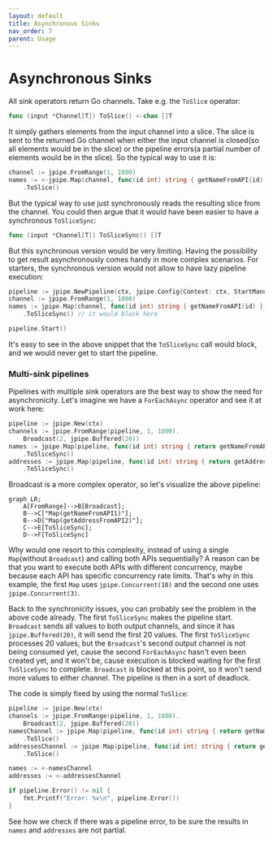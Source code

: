```yaml
---
layout: default
title: Asynchronous Sinks
nav_order: 7
parent: Usage
---
```


<h1>Asynchronous Sinks</h1>

All sink operators return Go channels. Take e.g. the `ToSlice` operator:

```go
func (input *Channel[T]) ToSlice() <-chan []T
```

It simply gathers elements from the input channel into a slice. The slice is sent to the returned Go channel when either the input channel is closed(so all elements would be in the slice) or the pipeline errors(a partial number of elements would be in the slice). So the typical way to use it is:

```go
channel := jpipe.FromRange(1, 1000)
names := <-jpipe.Map(channel, func(id int) string { getNameFromAPI(id) })
    .ToSlice()
```

But the typical way to use just synchronously reads the resulting slice from the channel. You could then argue that it would have been easier to have a synchronous `ToSliceSync`:

```go
func (input *Channel[T]) ToSliceSync() []T
```

But this synchronous version would be very limiting. Having the possibility to get result asynchronously comes handy in more complex scenarios. For starters, the synchronous version would not allow to have lazy pipeline execution:

```go
pipeline := jpipe.NewPipeline(ctx, jpipe.Config{Context: ctx, StartManually: true})
channel := jpipe.FromRange(1, 1000)
names := jpipe.Map(channel, func(id int) string { getNameFromAPI(id) })
    .ToSliceSync() // it would block here

pipeline.Start()
```

It's easy to see in the above snippet that the `ToSliceSync` call would block, and we would never get to start the pipeline.

<h3>Multi-sink pipelines</h3>

Pipelines with multiple sink operators are the best way to show the need for asynchronicity. Let's imagine we have a `ForEachAsync` operator and see it at work here:

```go
pipeline := jpipe.New(ctx)
channels := jpipe.FromRange(pipeline, 1, 1000).
    Broadcast(2, jpipe.Buffered(20))
names := jpipe.Map(pipeline, func(id int) string { return getNameFromAPI1(id) }, jpipe.Concurrent(10))
    .ToSliceSync()
addresses := jpipe.Map(pipeline, func(id int) string { return getAddressFromAPI2(id) }, jpipe.Concurrent(3))
    .ToSliceSync()
```

Broadcast is a more complex operator, so let's visualize the above pipeline:

```mermaid
graph LR;
    A[FromRange]-->B[Broadcast];
    B-->C["Map(getNameFromAPI1)"];
    B-->D["Map(getAddressFromAPI2)"];
    C-->E[ToSliceSync];
    D-->F[ToSliceSync]
```

Why would one resort to this complexity, instead of using a single `Map`(without `Broadcast`) and calling both APIs sequentially? A reason can be that you want to execute both APIs with different concurrency, maybe because each API has specific concurrency rate limits. That's why in this example, the first `Map` uses `jpipe.Concurrent(10)` and the second one uses `jpipe.Concurrent(3)`.

Back to the synchronicity issues, you can probably see the problem in the above code already. The first `ToSliceSync` makes the pipeline start. `Broadcast` sends all values to both output channels, and since it has `jpipe.Buffered(20)`, it will send the first 20 values. The first `ToSliceSync` processes 20 values, but the `Broadcast`'s second output channel is not being consumed yet, cause the second `ForEachAsync` hasn't even been created yet, and it won't be, cause execution is blocked waiting for the first `ToSliceSync` to complete. `Broadcast` is blocked at this point, so it won't send more values to either channel. The pipeline is then in a sort of deadlock.

The code is simply fixed by using the normal `ToSlice`:

```go
pipeline := jpipe.New(ctx)
channels := jpipe.FromRange(pipeline, 1, 1000).
    Broadcast(2, jpipe.Buffered(20))
namesChannel := jpipe.Map(pipeline, func(id int) string { return getNameFromAPI1(id) }, jpipe.Concurrent(10))
    .ToSlice()
addressesChannel := jpipe.Map(pipeline, func(id int) string { return getAddressFromAPI2(id) }, jpipe.Concurrent(3))
    .ToSlice()

names := <-namesChannel
addresses := <-addressesChannel

if pipeline.Error() != nil {
    fmt.Printf("Error: %v\n", pipeline.Error())
}
```

See how we check if there was a pipeline error, to be sure the results in `names` and `addresses` are not partial.